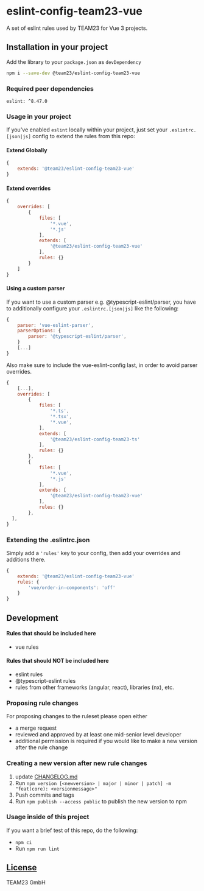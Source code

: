 # eslint-config-team23-vue

A set of eslint rules used by TEAM23 for Vue 3 projects.

## Installation in your project
Add the library to your `package.json` as `devDependency`

```bash
npm i --save-dev @team23/eslint-config-team23-vue
```

### Required peer dependencies
    eslint: ^8.47.0

### Usage in your project

If you've enabled `eslint` locally within your project, just set your `.eslintrc.[json|js]` config to extend the rules from this repo:

#### Extend Globally
```js
{
    extends: '@team23/eslint-config-team23-vue'
}
```

#### Extend overrides
```js
{
    overrides: [
        {
            files: [
                '*.vue',
                '*.js'
            ],
            extends: [
                '@team23/eslint-config-team23-vue'
            ],
            rules: {}
        }
    ]
}
```

#### Using a custom parser
If you want to use a custom parser e.g. @typescript-eslint/parser, you have to additionally configure your `.eslintrc.[json|js]` like the following:

```js
{
    parser: 'vue-eslint-parser',
    parserOptions: {
        parser: '@typescript-eslint/parser',
    }
    [...]
}
```

Also make sure to include the vue-eslint-config last, in order to avoid parser overrides.

```js
{
    [...],
    overrides: [
        {
            files: [
                '*.ts',
                '*.tsx',
                '*.vue',
            ],
            extends: [
                '@team23/eslint-config-team23-ts'
            ],
            rules: {}
        },
        {
            files: [
                '*.vue',
                '*.js'
            ],
            extends: [
                '@team23/eslint-config-team23-vue'
            ],
            rules: {}
        },
  ],
}
```

### Extending the .eslintrc.json

Simply add a `'rules'` key to your config, then add your overrides and additions there.

```js
{
    extends: '@team23/eslint-config-team23-vue'
    rules: {
        'vue/order-in-components': 'off'
    }
}
```

## Development

#### Rules that should be included here
 - vue rules

#### Rules that should NOT be included here
 - eslint rules
 - @typescript-eslint rules
 - rules from other frameworks (angular, react), libraries (nx), etc.

### Proposing rule changes

For proposing changes to the ruleset please open either

-   a merge request
-   reviewed and approved by at least one mid-senior level developer
-   additional permission is required if you would like to make a new version after the rule change

### Creating a new version after new rule changes

1) update [CHANGELOG.md](CHANGELOG.md)
2) Run `npm version [<newversion> | major | minor | patch] -m "feat(core): <versionmessage>"`
3) Push commits and tags
4) Run `npm publish --access public` to publish the new version to npm

### Usage inside of this project 

If you want a brief test of this repo, do the following:

- `npm ci`
- Run `npm run lint`

## [License](LICENSE)
TEAM23 GmbH